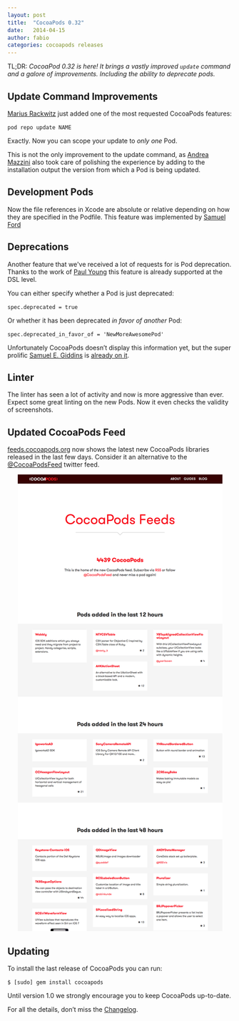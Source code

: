```yaml
---
layout: post
title:  "CocoaPods 0.32"
date:   2014-04-15
author: fabio
categories: cocoapods releases
---
```


TL;DR: _CocoaPod 0.32 is here! It brings a vastly improved `update`
command and a galore of improvements. Including the ability to deprecate pods._

<!-- more -->


## Update Command Improvements

[Marius Rackwitz](https://twitter.com/mrackwitz) just added one of the most
requested CocoaPods features:

```
pod repo update NAME
```

Exactly. Now you can scope your update to _only one_ Pod.

This is not the only improvement to the update command, as [Andrea
Mazzini](https://github.com/andreamazz) also took care of polishing the
experience by adding to the installation output the version from which a Pod is
being updated.

## Development Pods

Now the file references in Xcode are absolute or relative depending on how they
are specified in the Podfile. This feature was implemented by [Samuel
Ford](https://github.com/samuelwford)

## Deprecations

Another feature that we've received a lot of requests for is Pod deprecation.
Thanks to the work of [Paul Young](https://github.com/paulyoung) this feature
is already supported at the DSL level.

You can either specify whether a Pod is just deprecated:

```
spec.deprecated = true
```

Or whether it has been deprecated _in favor of another_ Pod:

```
spec.deprecated_in_favor_of = 'NewMoreAwesomePod'
```

Unfortunately CocoaPods doesn’t display this information yet, but the super
prolific [Samuel E. Giddins](https://github.com/segiddins) is [already on
it](https://github.com/CocoaPods/CocoaPods/pull/2044).

## Linter

The linter has seen a lot of activity and now is more aggressive than ever.
Expect some great linting on the new Pods. Now it even checks the validity of
screenshots.

## Updated CocoaPods Feed

[feeds.cocoapods.org](http://feeds.cocoapods.org) now shows the latest new
CocoaPods libraries  released in the last few days. Consider it an alternative
to the [@CocoaPodsFeed](http://twitter.com/cocoapodsfeed) twitter feed.

<center><a href="http://feeds.cocoapods.org">

![Feeds](/assets/blog_img/CocoaPods-0.32/feeds.png)

</a></center>

## Updating

To install the last release of CocoaPods you can run:

```
$ [sudo] gem install cocoapods
```

Until version 1.0 we strongly encourage you to keep CocoaPods up-to-date.

For all the details, don’t miss the
[Changelog](https://github.com/CocoaPods/CocoaPods/blob/master/CHANGELOG.md).
